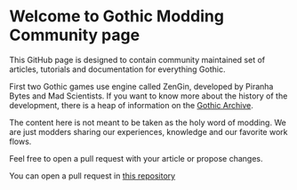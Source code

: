 # Welcome to Gothic Modding Community page

This GitHub page is designed to contain community maintained set of articles, tutorials and documentation for everything Gothic.

First two Gothic games use engine called ZenGin, developed by Piranha Bytes and Mad Scientists. If you want to know more about the history of the development, there is a heap of information on the [Gothic Archive](https://gothicarchive.org/).

The content here is not meant to be taken as the holy word of modding. We are just modders sharing our experiences, knowledge and our favorite work flows.

Feel free to open a pull request with your article or propose changes.

You can open a pull request in [this repository](https://github.com/Gothic-Modding-Community/gmc/)



